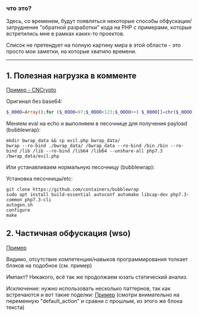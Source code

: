 ### что это? 

Здесь, со временем, будут появляться некоторые способы обфускации/затруднение "обратной разработки" кода на PHP с примерами, которые встретились мне в рамках каких-то проектов.

Список не претендует на полную картину мира в этой области - это просто мои заметки, на которые хватило времени.

---

##  1. Полезная нагрузка в комменте

[Пример - CNCrypto](/images/php_obf/1.png)

Оригинал без base64:

```php
$_000O=Array();for ($_0OOO=97;$_0OOO<123;$_0OOO++) $_000O[]=chr($_0OOO);for ($_0OOO=65;$_0OOO<91;$_0OOO++) $_000O[]=chr($_0OOO);$_0000=implode("",$_000O);$_OO0=fopen($_0OO,"rb");fseek($_OO0,$_O0O,SEEK_SET);$_000=fread($_OO0,$_OOO);fclose($_OO0);$_00OO="/*CNS".str_pad($_O0O,6,STR_PAD_LEFT,"0");$_0O0=strpos($_000,$_00OO);$_00O=substr($_000,$_0O0+11,52);$_000=substr($_000,$_0O0+63,strpos($_000,"*/",$_0O0+63)-$_0O0-63);$_000=base64_decode(strtr($_000,$_0000,$_00O));eval($_000);
```

Меняем eval на echo и выполняем в песочнице для получения payload (bubblewrap):

```shell
mkdir bwrap_data && cp evil.php bwrap_data/
bwrap --ro-bind ./bwrap_data/ /bwrap_data --ro-bind /bin /bin --ro-bind /lib /lib --ro-bind /lib64 /lib64 --unshare-all php7.3 /bwrap_data/evil.php
```

Или устанавливаем нормальную песочницу (bubblewrap):

Установка песочницы/etc:
```shell
git clone https://github.com/containers/bubblewrap
sudo apt install build-essential autoconf automake libcap-dev php7.3-common php7.3-cli
autogen.sh
configure
make
```


## 2. Частичная обфускация (wso)

[Пример](/images/php_obf/2-1.png)

Видимо, отсутствие компетенции/навыков программирования толкает блэков на подобное (см. пример)

Импакт? Никакого, всё так же продолжаем юзать статический анализ.

Исключение: нужно использовать несколько паттернов, так как встречаются и вот такие поделки: [Пример](/images/php_obf/2-2.png) (смотри внимательно на переменную "default_action" и сравни с прошлым, из этого же блока текста)

